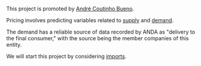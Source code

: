 This project is promoted by [André Coutinho Bueno](https://andrecoutinhobueno.github.io/AndreCoutinhoBueno/).

Pricing involves predicting variables related to [supply](https://github.com/AndreCoutinhoBueno/Pricing-Fertilizer/blob/main/suplly/README.md) and [demand](https://github.com/AndreCoutinhoBueno/Pricing-Fertilizer/blob/main/demand/README.md).


The demand has a reliable source of data recorded by ANDA as "delivery to the final consumer," with the source being the member companies of this entity.

We will start this project by considering [imports](/home/andre301267/git/Pricing-Fertilizer/supply/imports/README.md).